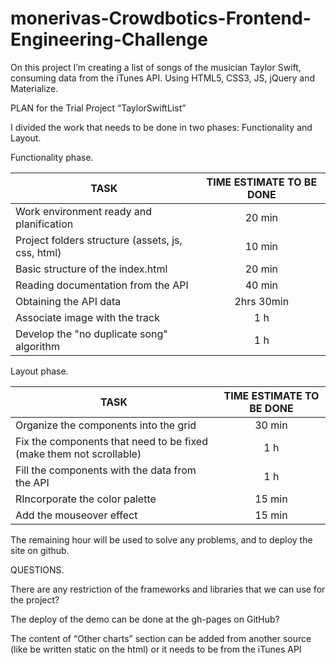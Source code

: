 # monerivas-Crowdbotics-Frontend-Engineering-Challenge
On this project I’m creating a list of songs of the musician Taylor Swift, consuming data from the iTunes API. Using HTML5, CSS3, JS, jQuery and Materialize.


PLAN for the Trial Project “TaylorSwiftList” 

I divided the work that needs to be done in two phases: Functionality and Layout.

Functionality phase.

| TASK                                                   |TIME ESTIMATE TO BE DONE        
| -------------------------------------------------------|:----------------------:| 
| Work environment ready and planification               |  20 min                |
| Project folders structure (assets, js, css, html)      |  10 min                |
| Basic structure of the index.html                      |  20 min                |
| Reading documentation from the API                     |  40 min                |
| Obtaining the API data                                 |  2hrs 30min            |
| Associate image with the track                         |  1 h                   |
| Develop the "no duplicate song" algorithm              |  1 h                   |



Layout phase.

| TASK                                                                |TIME ESTIMATE TO BE DONE        
| --------------------------------------------------------------------|:----------------------:| 
| Organize the components into the grid                               |  30 min                |
| Fix the components that need to be fixed (make them not scrollable) |  1 h                   |
| Fill the components with the data from the API                      |  1 h                   |
| RIncorporate the color palette                                      |  15 min                |
| Add the mouseover effect                                            |  15 min                |




The remaining hour will be used to solve any problems, and to deploy the site on github. 

QUESTIONS.

There are any restriction of the frameworks and libraries that we can use for the project?

The deploy of the demo can be done at the gh-pages on GitHub?

The content of “Other charts” section can be added from another source (like be written static on the html) or it needs to be from the iTunes API